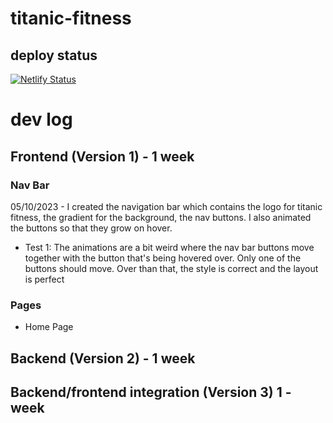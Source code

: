 ﻿# titanic-fitness
## deploy status
[![Netlify Status](https://api.netlify.com/api/v1/badges/f0565ff7-3544-4bc9-a941-9a1759e3f615/deploy-status)](https://app.netlify.com/sites/titanic-fitness/deploys)

# dev log

## Frontend (Version 1) - 1 week

### Nav Bar
05/10/2023 - I created the navigation bar which contains the logo for titanic fitness, the gradient for the background, the nav buttons. I also animated the buttons so that they grow on hover.
- Test 1: The animations are a bit weird where the nav bar buttons move together with the button that's being hovered over. Only one of the buttons should move. Over than that, the style is correct and the layout is perfect

### Pages

- Home Page


## Backend (Version 2) - 1 week

## Backend/frontend integration (Version 3) 1 - week
